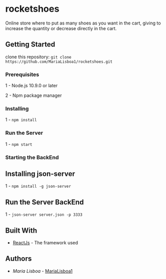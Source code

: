 # rocketshoes

Online store where to put as many shoes as you want in the cart, giving to increase the quantity or decrease directly in the cart.

## Getting Started

clone this repository: `git clone https://github.com/MariaLisboa1/rocketshoes.git`

### Prerequisites

1 - Node.js 10.9.0 or later

2 - Npm package manager

### Installing

1 - `npm install`

### Run the Server

1 - `npm start`

### Starting the BackEnd

## Installing json-server

1 - `npm install -g json-server`

## Run the Server BackEnd

1 - `json-server server.json -p 3333`

## Built With

- [ReactJs](https://pt-br.reactjs.org) - The framework used

## Authors

- _Maria Lisboa_ - [MariaLisboa1](https://github.com/MariaLisboa1)
